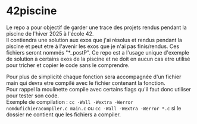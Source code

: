# 42piscine
Le repo a pour objectif de garder une trace des projets rendus pendant la piscine de l'hiver 2025 à l'école 42.\
Il contiendra une solution aux exos que j'ai résolus et rendus pendant la piscine et peut etre à l'avenir les exos que je n'ai pas finis/rendus. Ces fichiers seront nommés "*_postP".
Ce repo est a l'usage unique d'exemple de solution à certains exos de la piscine et ne doit en aucun cas etre utilisé pour tricher et copier le code sans le comprendre.

Pour plus de simplicité chaque fonction sera accompagnée d'un fichier main qui devra etre compilé avec le fichier contenant la fonction.\
Pour rappel la moulinette compile avec certains flags qu'il faut donc utiliser pour tester son code.\
Exemple de compilation : ```cc -Wall -Wextra -Werror nomdufichieracompiler.c main.c``` ou ```cc -Wall -Wextra -Werror *.c``` si le dossier ne contient que les fichiers a compiler. 
